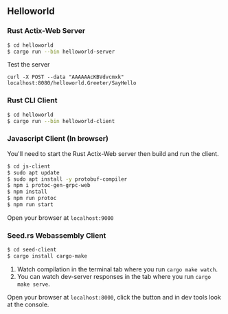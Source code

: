 ## Helloworld

### Rust Actix-Web Server

```bash
$ cd helloworld
$ cargo run --bin helloworld-server
```

Test the server

`curl -X POST --data "AAAAAAcKBVdvcmxk" localhost:8080/helloworld.Greeter/SayHello`

### Rust CLI Client

```bash
$ cd helloworld
$ cargo run --bin helloworld-client
```

### Javascript Client (In browser)

You'll need to start the Rust Actix-Web server then build and run the client.

```bash
$ cd js-client
$ sudo apt update
$ sudo apt install -y protobuf-compiler
$ npm i protoc-gen-grpc-web
$ npm install
$ npm run protoc
$ npm run start
```

Open your browser at `localhost:9000`

### Seed.rs Webassembly Client

```bash
$ cd seed-client
$ cargo install cargo-make
```

1. Watch compilation in the terminal tab where you run `cargo make watch`.
1. You can watch dev-server responses in the tab where you run `cargo make serve`.

Open your browser at `localhost:8000`, click the button and in dev tools look at the console.